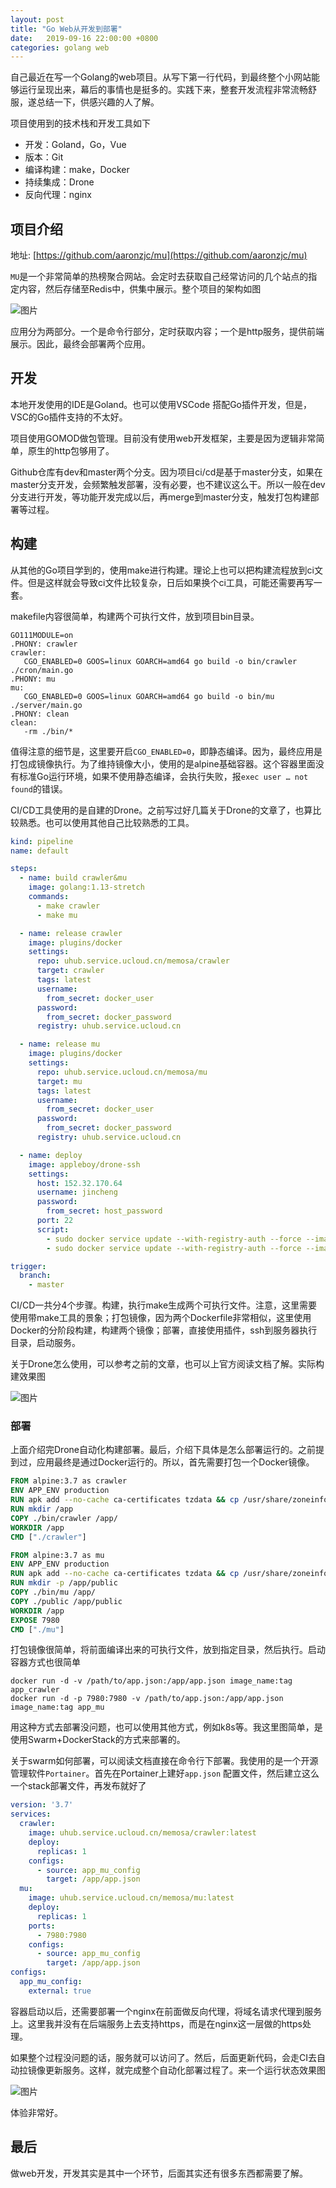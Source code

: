 ```yaml
---
layout: post
title: "Go Web从开发到部署"
date:   2019-09-16 22:00:00 +0800
categories: golang web
---
```

自己最近在写一个Golang的web项目。从写下第一行代码，到最终整个小网站能够运行呈现出来，幕后的事情也是挺多的。实践下来，整套开发流程非常流畅舒服，遂总结一下，供感兴趣的人了解。

项目使用到的技术栈和开发工具如下

* 开发：Goland，Go，Vue
* 版本：Git
* 编译构建：make，Docker
* 持续集成：Drone
* 反向代理：nginx

## 项目介绍

地址: [https://github.com/aaronzjc/mu](https://github.com/aaronzjc/mu)

`MU`是一个非常简单的热榜聚合网站。会定时去获取自己经常访问的几个站点的指定内容，然后存储至Redis中，供集中展示。整个项目的架构如图

![图片](/static/assert/imgs/goweb_0.png)

应用分为两部分。一个是命令行部分，定时获取内容；一个是http服务，提供前端展示。因此，最终会部署两个应用。

## 开发

本地开发使用的IDE是Goland。也可以使用VSCode 搭配Go插件开发，但是，VSC的Go插件支持的不太好。

项目使用GOMOD做包管理。目前没有使用web开发框架，主要是因为逻辑非常简单，原生的http包够用了。

Github仓库有dev和master两个分支。因为项目ci/cd是基于master分支，如果在master分支开发，会频繁触发部署，没有必要，也不建议这么干。所以一般在dev分支进行开发，等功能开发完成以后，再merge到master分支，触发打包构建部署等过程。

## 构建

从其他的Go项目学到的，使用make进行构建。理论上也可以把构建流程放到ci文件。但是这样就会导致ci文件比较复杂，日后如果换个ci工具，可能还需要再写一套。

makefile内容很简单，构建两个可执行文件，放到项目bin目录。

```text
GO111MODULE=on
.PHONY: crawler
crawler:
   CGO_ENABLED=0 GOOS=linux GOARCH=amd64 go build -o bin/crawler ./cron/main.go
.PHONY: mu
mu:
   CGO_ENABLED=0 GOOS=linux GOARCH=amd64 go build -o bin/mu ./server/main.go
.PHONY: clean
clean:
   -rm ./bin/*
```

值得注意的细节是，这里要开启`CGO_ENABLED=0`，即静态编译。因为，最终应用是打包成镜像执行。为了维持镜像大小，使用的是alpine基础容器。这个容器里面没有标准Go运行环境，如果不使用静态编译，会执行失败，报`exec user … not found`的错误。

CI/CD工具使用的是自建的Drone。之前写过好几篇关于Drone的文章了，也算比较熟悉。也可以使用其他自己比较熟悉的工具。

```yaml
kind: pipeline
name: default

steps:
  - name: build crawler&mu
    image: golang:1.13-stretch
    commands:
      - make crawler
      - make mu

  - name: release crawler
    image: plugins/docker
    settings:
      repo: uhub.service.ucloud.cn/memosa/crawler
      target: crawler
      tags: latest
      username:
        from_secret: docker_user
      password:
        from_secret: docker_password
      registry: uhub.service.ucloud.cn

  - name: release mu
    image: plugins/docker
    settings:
      repo: uhub.service.ucloud.cn/memosa/mu
      target: mu
      tags: latest
      username:
        from_secret: docker_user
      password:
        from_secret: docker_password
      registry: uhub.service.ucloud.cn

  - name: deploy
    image: appleboy/drone-ssh
    settings:
      host: 152.32.170.64
      username: jincheng
      password:
        from_secret: host_password
      port: 22
      script:
        - sudo docker service update --with-registry-auth --force --image image_name:latest mu_crawler
        - sudo docker service update --with-registry-auth --force --image image_name:latest  mu_mu

trigger:
  branch:
    - master
```

CI/CD一共分4个步骤。构建，执行make生成两个可执行文件。注意，这里需要使用带make工具的景象；打包镜像，因为两个Dockerfile非常相似，这里使用Docker的分阶段构建，构建两个镜像；部署，直接使用插件，ssh到服务器执行目录，启动服务。

关于Drone怎么使用，可以参考之前的文章，也可以上官方阅读文档了解。实际构建效果图

![图片](/static/assert/imgs/goweb_1.png)

### 部署

上面介绍完Drone自动化构建部署。最后，介绍下具体是怎么部署运行的。之前提到过，应用最终是通过Docker运行的。所以，首先需要打包一个Docker镜像。

```dockerfile
FROM alpine:3.7 as crawler
ENV APP_ENV production
RUN apk add --no-cache ca-certificates tzdata && cp /usr/share/zoneinfo/Asia/Shanghai /etc/localtime
RUN mkdir /app
COPY ./bin/crawler /app/
WORKDIR /app
CMD ["./crawler"]

FROM alpine:3.7 as mu
ENV APP_ENV production
RUN apk add --no-cache ca-certificates tzdata && cp /usr/share/zoneinfo/Asia/Shanghai /etc/localtime
RUN mkdir -p /app/public
COPY ./bin/mu /app/
COPY ./public /app/public
WORKDIR /app
EXPOSE 7980
CMD ["./mu"]
```

打包镜像很简单，将前面编译出来的可执行文件，放到指定目录，然后执行。启动容器方式也很简单

```shell
docker run -d -v /path/to/app.json:/app/app.json image_name:tag app_crawler
docker run -d -p 7980:7980 -v /path/to/app.json:/app/app.json image_name:tag app_mu
```

用这种方式去部署没问题，也可以使用其他方式，例如k8s等。我这里图简单，是使用Swarm+DockerStack的方式来部署的。

关于swarm如何部署，可以阅读文档直接在命令行下部署。我使用的是一个开源管理软件`Portainer`。首先在Portainer上建好`app.json`
配置文件，然后建立这么一个stack部署文件，再发布就好了

```yaml
version: '3.7'
services:
  crawler:
    image: uhub.service.ucloud.cn/memosa/crawler:latest
    deploy:
      replicas: 1
    configs:
      - source: app_mu_config
        target: /app/app.json
  mu:
    image: uhub.service.ucloud.cn/memosa/mu:latest
    deploy:
      replicas: 1
    ports:
      - 7980:7980
    configs:
      - source: app_mu_config
        target: /app/app.json
configs:
  app_mu_config:
    external: true
```

容器启动以后，还需要部署一个nginx在前面做反向代理，将域名请求代理到服务上。这里我并没有在后端服务上去支持https，而是在nginx这一层做的https处理。

如果整个过程没问题的话，服务就可以访问了。然后，后面更新代码，会走CI去自动拉镜像更新服务。这样，就完成整个自动化部署过程了。来一个运行状态效果图

![图片](/static/assert/imgs/goweb_2.png)

体验非常好。

## 最后

做web开发，开发其实是其中一个环节，后面其实还有很多东西都需要了解。
